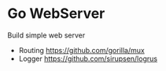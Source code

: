 # Go WebServer
Build simple web server
- Routing https://github.com/gorilla/mux
- Logger https://github.com/sirupsen/logrus
